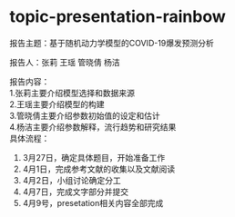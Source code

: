 # topic-presentation-rainbow

报告主题：基于随机动力学模型的COVID-19爆发预测分析

报告人：张莉 王瑶 管晓倩 杨洁
                                                                                                                                              
报告内容：                                                                                                                             
1.张莉主要介绍模型选择和数据来源                                                                                                                                                                                                                                     
2.王瑶主要介绍模型的构建                                                                                                                                                                                                                            
3.管晓倩主要介绍参数初始值的设定和估计                                                                                                                
4.杨洁主要介绍参数解释，流行趋势和研究结果                                                                                                                                                                                                                        
具体流程：                                                                                                                                    
1. 3月27日，确定具体题目，开始准备工作                                                                                                           
2. 4月1日，完成参考文献的收集以及文献阅读                                                                                                         
3. 4月2日，小组讨论确定分工                                                                                                                
4. 4月7日，完成文字部分并提交                                                                                                                  
5. 4月9号，presetation相关内容全部完成

